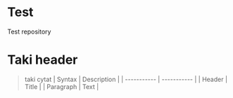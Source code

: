 # Test
Test repository
# Taki header
> taki cytat
| Syntax | Description |
| ----------- | ----------- |
| Header | Title |
| Paragraph | Text | 
